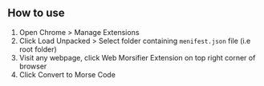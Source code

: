 ## How to use
1. Open Chrome > Manage Extensions
2. Click Load Unpacked > Select folder containing `menifest.json` file (i.e root folder)
3. Visit any webpage, click Web Morsifier Extension on top right corner of browser
4. Click Convert to Morse Code
